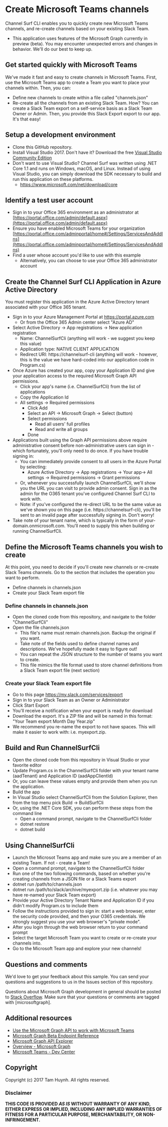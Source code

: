 # Create Microsoft Teams channels 

Channel Surf CLI enables you to quickly create new Microsoft Teams channels, and re-create channels based on your existing Slack Team.

  * This application uses features of the Microsoft Graph currently in preview (beta).  You may encounter unexpected errors and changes in behavior.  We'll do our best to keep up.

## Get started quickly with Microsoft Teams 

We've made it fast and easy to create channels in Microsoft Teams.  First, use the Microsoft Teams app to create a Team you want to place your channels within.  Then, you can:

* Define new channels to create within a file called "channels.json"
* Re-create all the channels from an existing Slack Team.  How?  You can create a Slack Team export on a self-service basis as a Slack Team Owner or Admin.  Then, you provide this Slack Export export to our app.  It's that easy!

## Setup a development environment 

* Clone this GitHub repository.
* Install Visual Studio 2017.  Don't have it?  Download the free [Visual Studio Community Edition](https://www.visualstudio.com/en-us/products/visual-studio-community-vs.aspx)
* Don't want to use Visual Studio?  Channel Surf was written using .NET Core 1.1 and runs on Windows, macOS, and Linux.  Instead of using Visual Studio, you can simply download the SDK necessary to build and run this application on these platforms.
  * https://www.microsoft.com/net/download/core

## Identify a test user account

* Sign in to your Office 365 environment as an administrator at [https://portal.office.com/admin/default.aspx](https://portal.office.com/admin/default.aspx)
* Ensure you have enabled Microsoft Teams for your organization [https://portal.office.com/adminportal/home#/Settings/ServicesAndAddIns](https://portal.office.com/adminportal/home#/Settings/ServicesAndAddIns)  
* Find a user whose account you'd like to use with this example
  * Alternatively, you can choose to use your Office 365 administrator account 

## Create the Channel Surf CLI Application in Azure Active Directory

You must register this application in the Azure Active Directory tenant associated with your Office 365 tenant.  

* Sign in to your Azure Management Portal at https://portal.azure.com
    * Or from the Office 365 Admin center select "Azure AD"
* Select Active Directory -> App registrations -> New application registration  
    * Name: ChannelSurfCli (anything will work - we suggest you keep this value)
    * Application type: NATIVE CLIENT APPLICATION
    * Redirect URI: https://channelsurf-cli (anything will work - however, this is the value we have hard-coded into our application code in Program.cs)
* Once Azure has created your app, copy your Application ID and give your application access to the required Microsoft Graph API permissions.  
   * Click your app's name (i.e. ChannelSurfCli) from the list of applications
   * Copy the Application Id
   * All settings -> Required permissions
     * Click Add  
     * Select an API -> Microsoft Graph -> Select (button)
     * Select permissions 
	   * Read all users' full profiles
	   * Read and write all groups
	 * Done
* Applications built using the Graph API permissions above require administrative consent before non-administrative users can sign in - which fortunately, you'll only need to do once. If you have trouble signing in:
  * You can immediately provide consent to all users in the Azure Portal by selecting:
    * Azure Active Directory -> App registrations -> Your app-> All settings ->  Required permissions -> Grant permissions
  * Or, whenever you successfully launch ChannelSurfCli, we'll show you the URL you can visit to provide admin consent.  Sign in as the admin for the O365 tenant you've configured Channel Surf CLI to work with. 
   * Note: if you've configured the re-direct URL to be the same value as we've shown you on this page (i.e. https://channelsurf-cli), you'll be sent to an invalid page after successfully signing in.  Don't worry!
* Take note of your tenant name, which is typically in the form of your-domain.onmicrosoft.com.  You'll need to supply this when building or running ChannelSurfCli.


## Define the Microsoft Teams channels you wish to create

At this point, you need to decide if you'll create new channels or re-create Slack Teams channels.  Go to the section that includes the operation you want to perform.

* Define channels in channels.json
* Create your Slack Team export file

### Define channels in channels.json
* Open the cloned code from this repository, and navigate to the folder "ChannelSurfCli"
* Open the file channels.json
  * This file's name must remain channels.json.  Backup the original if you want.
  * Take note of the fields used to define channel names and descriptions.  We've hopefully made it easy to figure out!
  * You can repeat the JSON structure to the number of teams you want to create.
  * This file mimics the file format used to store channel definitions from a Slack Team export file (next section)

### Create your Slack Team export file
* Go to this page https://my.slack.com/services/export
* Sign in to your Slack Team as an Owner or Administrator
* Click Start Export 
* You'll receive a notification when your export is ready for download
* Download the export.  It's a ZIP file and will be named in this format: "Your Team export Month Day Year.zip"
* We recommend you re-name the export to not have spaces. This will make it easier to work with: i.e. myexport.zip.  
  
## Build and Run ChannelSurfCli

* Open the cloned code from this repository in Visual Studio or your favorite editor
 * Update Program.cs in the ChannelSurfCli folder with your tenant name (aadTenant) and Application ID (aadAppClientId) 
  * Or, you can leave these values empty and provide them when you run the application.
* Build the app
 * In Visual Studio select ChannelSurfCli from the Solution Explorer, then from the top menu pick Build -> BuildSurfCli
  * Or, using the .NET Core SDK, you can perform these steps from the command line
    * Open a command prompt, navigate to the ChannelSurfCli folder
	* dotnet restore
	* dotnet build

## Using ChannelSurfCli
 
* Launch the Microsot Teams app and make sure you are a member of an existing Team.  If not - create a Team!
* Open a command prompt, navigate to the ChannelSurfCli folder
* Run one of the two following commands, based on whether you're creating channels from a JSON file or a Slack Teams export
 * dotnet run /path/to/channels.json
 * dotnet run /path/to/slack/archive/myexport.zip (i.e. whatever you may have re-named your Slack Team export)
* Provide your Active Directory Tenant Name and Application ID if you didn't modify Program.cs to include them
* Follow the instructions provided to sign in: start a web browser, enter the security code provided, and then your O365 credentials.  We strongly suggest you use your web browser's "private mode".
* After you login through the web browser return to your command prompt 
* Select the target Microsoft Team you want to create or re-create your channels into.
* Go to the Microsoft Team app and explore your new channels!

## Questions and comments

We'd love to get your feedback about this sample. You can send your questions and suggestions to us in the Issues section of this repository.

Questions about Microsoft Graph development in general should be posted to [Stack Overflow](http://stackoverflow.com/questions/tagged/microsoftgraph). Make sure that your questions or comments are tagged with [microsoftgraph].

## Additional resources

* [Use the Microsoft Graph API to work with Microsoft Teams](https://developer.microsoft.com/en-us/graph/docs/api-reference/beta/resources/teams_api_overview)
* [Microsoft Graph Beta Endpoint Reference](https://developer.microsoft.com/en-us/graph/docs/api-reference/beta/beta-overview)
* [Microsoft Graph API Explorer](https://developer.microsoft.com/en-us/graph/graph-explorer)
* [Overview - Microsoft Graph](https://developer.microsoft.com/en-us/graph/docs)
* [Microsoft Teams - Dev Center](https://dev.office.com/microsoft-teams)

## Copyright

Copyright (c) 2017 Tam Huynh. All rights reserved. 


### Disclaimer ###
**THIS CODE IS PROVIDED *AS IS* WITHOUT WARRANTY OF ANY KIND, EITHER EXPRESS OR IMPLIED, INCLUDING ANY IMPLIED WARRANTIES OF FITNESS FOR A PARTICULAR PURPOSE, MERCHANTABILITY, OR NON-INFRINGEMENT.**